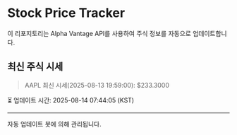 
# Stock Price Tracker

이 리포지토리는 Alpha Vantage API를 사용하여 주식 정보를 자동으로 업데이트합니다.

## 최신 주식 시세
> AAPL 최신 시세(2025-08-13 19:59:00): $233.3000

⏳ 업데이트 시간: 2025-08-14 07:44:05 (KST)

---
자동 업데이트 봇에 의해 관리됩니다.
